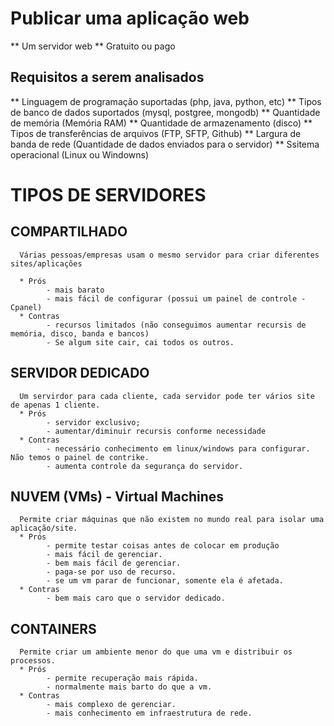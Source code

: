 # Publicar uma aplicação web
** Um servidor web
** Gratuito ou pago
## Requisitos a serem analisados
** Linguagem de programação suportadas (php, java, python, etc)
** Tipos de banco de dados suportados (mysql, postgree, mongodb)
** Quantidade de memória (Memória RAM)
** Quantidade de armazenamento (disco)
** Tipos de transferências de arquivos (FTP, SFTP, Github) 
** Largura de banda de rede (Quantidade de dados enviados para o servidor)
** Ssitema operacional (Linux ou Windowns)


# TIPOS DE SERVIDORES


## COMPARTILHADO
      Várias pessoas/empresas usam o mesmo servidor para criar diferentes sites/aplicações

      * Prós
            - mais barato
            - mais fácil de configurar (possui um painel de controle - Cpanel)
      * Contras
            - recursos limitados (não conseguimos aumentar recursis de memória, disco, banda e bancos)
            - Se algum site cair, cai todos os outros.

## SERVIDOR DEDICADO
      Um servirdor para cada cliente, cada servidor pode ter vários site de apenas 1 cliente.
      * Prós
            - servidor exclusivo;
            - aumentar/diminuir recursis conforme necessidade
      * Contras
            - necessário conhecimento em linux/windows para configurar. Não temos o painel de contrike.
            - aumenta controle da segurança do servidor.

## NUVEM (VMs) - Virtual Machines
      Permite criar máquinas que não existem no mundo real para isolar uma aplicação/site.
      * Prós
            - permite testar coisas antes de colocar em produção
            - mais fácil de gerenciar.
            - bem mais fácil de gerenciar.
            - paga-se por uso de recurso.
            - se um vm parar de funcionar, somente ela é afetada.
      * Contras
            - bem mais caro que o servidor dedicado.

## CONTAINERS
      Permite criar um ambiente menor do que uma vm e distribuir os processos.
      * Prós
            - permite recuperação mais rápida.
            - normalmente mais barto do que a vm.
      * Contras
            - mais complexo de gerenciar.
            - mais conhecimento em infraestrutura de rede.
